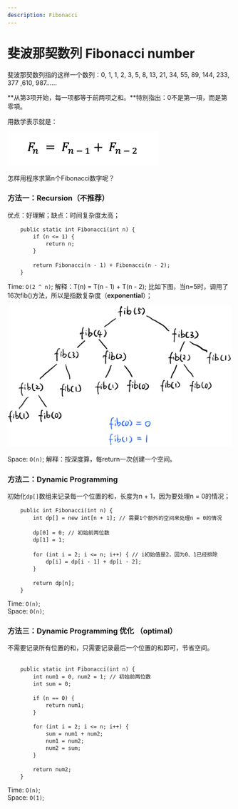 ```yaml
---
description: Fibonacci
---
```


# 斐波那契数列 Fibonacci number

斐波那契数列指的这样一个数列：0, 1, 1, 2, 3, 5, 8, 13, 21, 34, 55, 89, 144, 233, 377 ,610, 987……

**从第3项开始，每一项都等于前两项之和。**特別指出：0不是第一項，而是第零項。

用数学表示就是：

![](.gitbook/assets/screen-shot-2021-07-20-at-12.30.22-am.png)

怎样用程序求第n个Fibonacci数字呢？



### 方法一：Recursion（不推荐）

优点：好理解；缺点：时间复杂度太高；

```text
	public static int Fibonacci(int n) {
		if (n <= 1) {
			return n;
		}
		
		return Fibonacci(n - 1) + Fibonacci(n - 2);
	}
```

Time: `O(2 ^ n)`; 解释：T\(n\) = T\(n - 1\) + T\(n - 2\); 比如下图，当n=5时，调用了16次fib\(\)方法，所以是指数复杂度（**exponential**）；

![](.gitbook/assets/img_6420.jpg)

Space: `O(n)`; 解释：按深度算，每return一次创建一个空间。



### 方法二：Dynamic Programming

初始化`dp[]`数组来记录每一个位置的和，长度为n + 1，因为要处理n = 0的情况；

```text
	public int Fibonacci(int n) {
		int dp[] = new int[n + 1]; // 需要1个额外的空间来处理n = 0的情况

		dp[0] = 0; // 初始前两位数
		dp[1] = 1;

		for (int i = 2; i <= n; i++) { // i初始值是2，因为0、1已经排除
			dp[i] = dp[i - 1] + dp[i - 2];
		}

		return dp[n];
	}
```

Time: `O(n)`;   
Space: `O(n)`;

### 方法三：Dynamic Programming 优化 （optimal）

不需要记录所有位置的和，只需要记录最后一个位置的和即可，节省空间。

```text

	public static int Fibonacci(int n) {
		int num1 = 0, num2 = 1; // 初始前两位数
		int sum = 0;

		if (n == 0) {
			return num1;
		}

		for (int i = 2; i <= n; i++) {
			sum = num1 + num2;
			num1 = num2;
			num2 = sum;
		}

		return num2;
	}
```

Time: `O(n)`;   
Space: `O(1)`;





